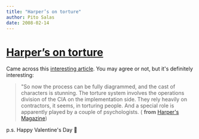 ```yaml
---
title: "Harper’s on torture"
author: Pito Salas
date: 2008-02-14
---
```

# [Harper’s on torture](None)




Came across this [interesting
article](<http://harpers.org/archive/2007/12/hbc-90001917>). You may agree or
not, but it's definitely interesting:

> "So now the process can be fully diagrammed, and the cast of characters is
> stunning. The torture system involves the operations division of the CIA on
> the implementation side. They rely heavily on contractors, it seems, in
> torturing people. And a special role is apparently played by a couple of
> psychologists. ( **from** [Harper's
> Magazine](<http://harpers.org/archive/2007/12/hbc-90001917>))

p.s. Happy Valentine's Day 🙂


